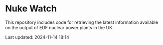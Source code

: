 # Nuke Watch

This repository includes code for retrieving the latest information available on the output of EDF nuclear power plants in the UK.

Last updated: 2024-11-14 18:14